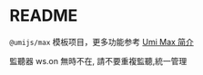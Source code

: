 # README

`@umijs/max` 模板项目，更多功能参考 [Umi Max 简介](https://next.umijs.org/zh-CN/docs/max/introduce)

監聽器 ws.on 無時不在, 請不要重複監聽,統一管理